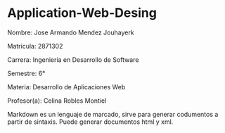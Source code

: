 # Application-Web-Desing 

Nombre: Jose Armando Mendez Jouhayerk 

Matricula: 2871302

Carrera: Ingenieria en Desarrollo de Software

Semestre: 6°

Materia: Desarrollo de Aplicaciones Web

Profesor(a): Celina Robles Montiel 

Markdown es un lenguaje de marcado, sirve para generar codumentos a partir de sintaxis. 
Puede generar documentos html y xml.

